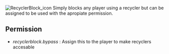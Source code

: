 ![RecyclerBlock_icon](https://github.com/KrunghCrow/RecyclerBlock/assets/72466753/06c65e36-baaf-4acb-9e1b-4bfe15bc92ca)
Simply blocks any player using a recycler but can be assigned to be used with the apropiate permission.

## Permission
* *recyclerblock.bypass* : Assign this to the player to make recyclers accesable

